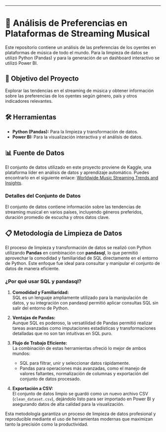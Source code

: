 

---

# 🎵 Análisis de Preferencias en Plataformas de Streaming Musical

Este repositorio contiene un análisis de las preferencias de los oyentes en plataformas de música de todo el mundo. Para la limpieza de datos se utilizó Python (Pandas) y para la generación de un dashboard interactivo se utilizó Power BI.

## 🚀 Objetivo del Proyecto
Explorar las tendencias en el streaming de música y obtener información sobre las preferencias de los oyentes según género, país y otros indicadores relevantes.

## 🛠️ Herramientas
- **Python (Pandas):** Para la limpieza y transformación de datos.
- **Power BI:** Para la visualización interactiva y el análisis de datos.

## 📊 Fuente de Datos
El conjunto de datos utilizado en este proyecto proviene de Kaggle, una plataforma líder en análisis de datos y aprendizaje automático. Puedes encontrarlo en el siguiente enlace: [Worldwide Music Streaming Trends and Insights](https://www.kaggle.com/datasets/salehahmedsaleh/worldwide-music-streaming-trends-and-insights).

### Detalles del Conjunto de Datos
El conjunto de datos contiene información sobre las tendencias de streaming musical en varios países, incluyendo géneros preferidos, duración promedio de escucha y otros datos clave.

## 📋 Metodología de Limpieza de Datos

El proceso de limpieza y transformación de datos se realizó con Python utilizando **Pandas** en combinación con **pandasql**, lo que permitió aprovechar la comodidad y familiaridad de SQL directamente en el entorno de Python. Este enfoque fue ideal para consultar y manipular el conjunto de datos de manera eficiente.

### ¿Por qué usar SQL y pandasql?
1. **Comodidad y Familiaridad:**  
   SQL es un lenguaje ampliamente utilizado para la manipulación de datos, y su integración con pandasql permitió aplicar consultas SQL sin salir del entorno de Python.

2. **Ventajas de Pandas:**  
   Aunque SQL es poderoso, la versatilidad de Pandas permitió realizar tareas avanzadas como imputaciones estadísticas y transformaciones detalladas que no son tan intuitivas en SQL puro.

3. **Flujo de Trabajo Eficiente:**  
   La combinación de estas herramientas ofreció lo mejor de ambos mundos:  
   - SQL para filtrar, unir y seleccionar datos rápidamente.  
   - Pandas para operaciones más avanzadas, como el manejo de valores faltantes, normalización de columnas y exportación del conjunto de datos procesado.

4. **Exportación a CSV:**  
   El conjunto de datos limpio se guardó como un nuevo archivo CSV (`clean_dataset.csv`), dejándolo listo para ser importado en Power BI y asegurando datos de alta calidad para la visualización.

Esta metodología garantiza un proceso de limpieza de datos profesional y reproducible mediante el uso de herramientas modernas que maximizan tanto la precisión como la productividad.
